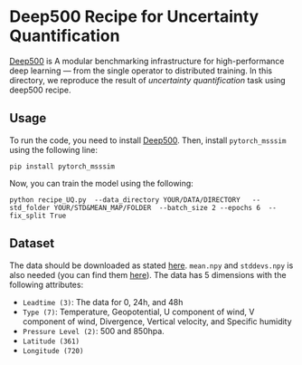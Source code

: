 # Deep500 Recipe for Uncertainty Quantification

[Deep500](https://www.deep500.org)  is A modular benchmarking infrastructure for 
high-performance deep learning — from the single operator 
to distributed training. In this directory, we  reproduce the result of
*uncertainty quantification* task using deep500 recipe.


## Usage

To run the code, you need to install [Deep500](https://github.com/deep500/deep500). Then, install  `pytorch_msssim` using the following line:

```
pip install pytorch_msssim
```


Now, you can train the model using the following:

```
python recipe_UQ.py  --data_directory YOUR/DATA/DIRECTORY   --std_folder YOUR/STD&MEAN_MAP/FOLDER  --batch_size 2 --epochs 6  --fix_split True
```


## Dataset

The data should be downloaded as stated [here](https://github.com/spcl/deep-weather#data). 
`mean.npy` and `stddevs.npy` is also needed (you can find them [here](https://github.com/spcl/deep-weather/tree/master/Uncertainty_Quantification/Preprocessing)).
The data has 5 dimensions with the following attributes:

- `Leadtime (3)`: The data for 0, 24h, and 48h
- `Type (7)`: Temperature, Geopotential, U component of wind, V component of wind, Divergence, Vertical velocity, and Specific humidity  
- `Pressure Level (2)`: 500 and 850hpa.
- `Latitude (361)`
- `Longitude (720)`